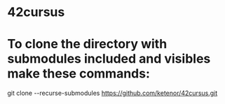 # 42cursus
# To clone the directory with submodules included and visibles make these commands:
git clone --recurse-submodules https://github.com/ketenor/42cursus.git
